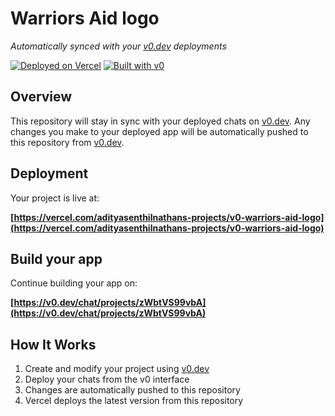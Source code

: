 # Warriors Aid logo

*Automatically synced with your [v0.dev](https://v0.dev) deployments*

[![Deployed on Vercel](https://img.shields.io/badge/Deployed%20on-Vercel-black?style=for-the-badge&logo=vercel)](https://vercel.com/adityasenthilnathans-projects/v0-warriors-aid-logo)
[![Built with v0](https://img.shields.io/badge/Built%20with-v0.dev-black?style=for-the-badge)](https://v0.dev/chat/projects/zWbtVS99vbA)

## Overview

This repository will stay in sync with your deployed chats on [v0.dev](https://v0.dev).
Any changes you make to your deployed app will be automatically pushed to this repository from [v0.dev](https://v0.dev).

## Deployment

Your project is live at:

**[https://vercel.com/adityasenthilnathans-projects/v0-warriors-aid-logo](https://vercel.com/adityasenthilnathans-projects/v0-warriors-aid-logo)**

## Build your app

Continue building your app on:

**[https://v0.dev/chat/projects/zWbtVS99vbA](https://v0.dev/chat/projects/zWbtVS99vbA)**

## How It Works

1. Create and modify your project using [v0.dev](https://v0.dev)
2. Deploy your chats from the v0 interface
3. Changes are automatically pushed to this repository
4. Vercel deploys the latest version from this repository